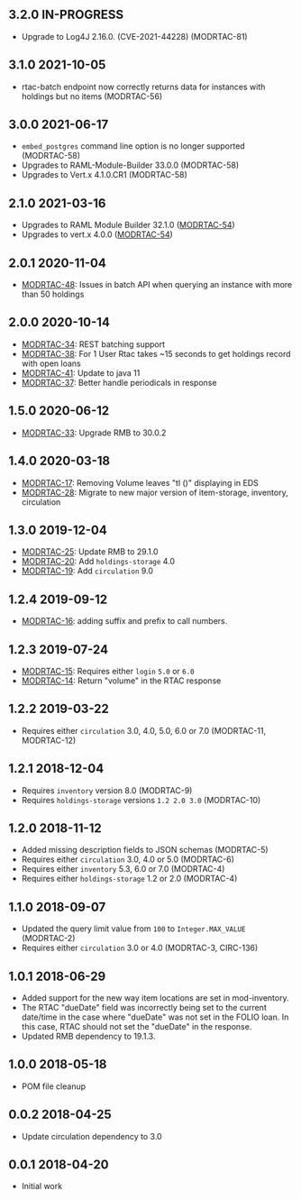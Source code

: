 ## 3.2.0 IN-PROGRESS

* Upgrade to Log4J 2.16.0. (CVE-2021-44228) (MODRTAC-81)

## 3.1.0 2021-10-05

* rtac-batch endpoint now correctly returns data for instances with holdings but no items (MODRTAC-56)

## 3.0.0 2021-06-17

* `embed_postgres` command line option is no longer supported (MODRTAC-58)
* Upgrades to RAML-Module-Builder 33.0.0 (MODRTAC-58)
* Upgrades to Vert.x 4.1.0.CR1 (MODRTAC-58)

## 2.1.0 2021-03-16

* Upgrades to RAML Module Builder 32.1.0 ([MODRTAC-54](https://issues.folio.org/browse/MODRTAC-54))
* Upgrades to vert.x 4.0.0 ([MODRTAC-54](https://issues.folio.org/browse/MODRTAC-54))


## 2.0.1 2020-11-04
 * [MODRTAC-48](https://issues.folio.org/browse/MODRTAC-48): Issues in batch API when querying an instance with more than 50 holdings

## 2.0.0 2020-10-14
 * [MODRTAC-34](https://issues.folio.org/browse/MODRTAC-34): REST batching support
 * [MODRTAC-38](https://issues.folio.org/browse/MODRTAC-38): For 1 User Rtac takes ~15 seconds to get holdings record with open loans
 * [MODRTAC-41](https://issues.folio.org/browse/MODRTAC-41): Update to java 11
 * [MODRTAC-37](https://issues.folio.org/browse/MODRTAC-47): Better handle periodicals in response
 
## 1.5.0 2020-06-12
 * [MODRTAC-33](https://issues.folio.org/browse/MODRTAC-33): Upgrade RMB to 30.0.2

## 1.4.0 2020-03-18
 * [MODRTAC-17](https://issues.folio.org/browse/MODRTAC-17): Removing Volume leaves "tl ()" displaying in EDS
 * [MODRTAC-28](https://issues.folio.org/browse/MODRTAC-28): Migrate to new major version of item-storage, inventory, circulation

## 1.3.0 2019-12-04
 * [MODRTAC-25](https://issues.folio.org/browse/MODRTAC-25): Update RMB to 29.1.0
 * [MODRTAC-20](https://issues.folio.org/browse/MODRTAC-20): Add `holdings-storage` 4.0
 * [MODRTAC-19](https://issues.folio.org/browse/MODRTAC-19): Add `circulation` 9.0

## 1.2.4 2019-09-12
 * [MODRTAC-16](https://issues.folio.org/browse/MODRTAC-16): adding suffix and prefix to call numbers.

## 1.2.3 2019-07-24
 * [MODRTAC-15](https://issues.folio.org/browse/MODRTAC-15): Requires either `login` `5.0` or
   `6.0`
 * [MODRTAC-14](https://issues.folio.org/browse/MODRTAC-14): Return "volume" in the RTAC response

## 1.2.2 2019-03-22
 * Requires either `circulation` 3.0, 4.0, 5.0, 6.0 or 7.0 (MODRTAC-11, MODRTAC-12)

## 1.2.1 2018-12-04
 * Requires `inventory` version 8.0 (MODRTAC-9)
 * Requires `holdings-storage` versions `1.2 2.0 3.0` (MODRTAC-10)

## 1.2.0 2018-11-12
 * Added missing description fields to JSON schemas (MODRTAC-5)
 * Requires either `circulation` 3.0, 4.0 or 5.0 (MODRTAC-6)
 * Requires either `inventory` 5.3, 6.0 or 7.0 (MODRTAC-4)
 * Requires either `holdings-storage` 1.2 or 2.0 (MODRTAC-4)

## 1.1.0 2018-09-07
 * Updated the query limit value from `100` to `Integer.MAX_VALUE` (MODRTAC-2)
 * Requires either `circulation` 3.0 or 4.0 (MODRTAC-3, CIRC-136)

## 1.0.1 2018-06-29
 * Added support for the new way item locations are set in mod-inventory.
 * The RTAC "dueDate" field was incorrectly being set to the current date/time
   in the case where "dueDate" was not set in the FOLIO loan. In this case,
   RTAC should not set the "dueDate" in the response.
 * Updated RMB dependency to 19.1.3.

## 1.0.0 2018-05-18
 * POM file cleanup

## 0.0.2 2018-04-25
 * Update circulation dependency to 3.0

## 0.0.1 2018-04-20
 * Initial work
